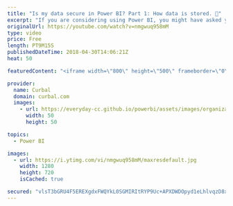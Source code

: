 ```yaml
---
title: "Is my data secure in Power BI? Part 1: How data is stored. 🔐"
excerpt: "If you are considering using Power BI, you might have asked yourself: Is my data secure in Power BI?  That is what we are going to talk about on this video: We will discuss the different methods available for you to get data in Power BI.  We will then discuss two critical topics:  What is data in transit?"
originalUrl: https://youtube.com/watch?v=nmgwuq958mM
type: video
price: Free
length: PT9M15S
publishedDateTime: 2018-04-30T14:06:21Z
heat: 50

featuredContent: "<iframe width=\"800\" height=\"500\" frameborder=\"0\" src=\"https://www.youtube.com/embed/nmgwuq958mM\" allow=\"accelerometer; autoplay; encrypted-media; gyroscope; picture-in-picture\" allowfullscreen></iframe>"

provider:
  name: Curbal
  domain: curbal.com
  images:
    - url: https://everyday-cc.github.io/powerbi/assets/images/organizations/curbal.com-50x50.jpg
      width: 50
      height: 50

topics:
  - Power BI

images:
  - url: https://i.ytimg.com/vi/nmgwuq958mM/maxresdefault.jpg
    width: 1280
    height: 720
    isCached: true

secured: "vlsT3bGRU4F5EREXgdxFWQYkL0SGMIRItRYP9Uc+APXDWDOpyd1eLhlvqzD8xDqFrnldco0GUmKXCDomr9gO6hL1/LgalLGdI+wq6LujceYef9Z27diurKGv0xMlr3Hksh4O9MlxFmrnevaQ2uI3FkuvGy8+9GuJC2Uj4peBqEDQ2JOJefqTuik0Qphyp7hwSDbjRauCp8eBH7BT2YX3KwNmuum9Xjb14G0vjVafZgAHuX+3ixrqicA97y/gXMTNt7L+GeywCATsn8O4i7aclgqyZeubd0MFeZQf6c6zn8I05b5c+Hk9bVhZUWWQeY35Wbg3zVua3uoKYlILl+ZympNBzGX35I9T0ZFALB89miSuG4vfPeONdNho5HonML5qkO6wK72ZdrR2IVWKKunQHu6g7PEivUiomBGnohnQPUc=;ohq8oLPnbpMB53uNWqKVAA=="
---
```



